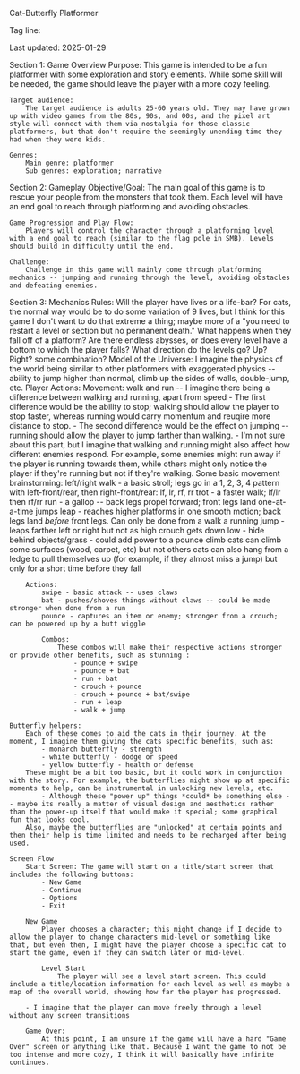 Cat-Butterfly Platformer

Tag line:

Last updated: 2025-01-29

Section 1: Game Overview
    Purpose:
        This game is intended to be a fun platformer with some exploration and story elements. While some skill will be needed, the game should leave the player with a more cozy feeling.

    Target audience:
        The target audience is adults 25-60 years old. They may have grown up with video games from the 80s, 90s, and 00s, and the pixel art style will connect with them via nostalgia for those classic platformers, but that don't require the seemingly unending time they had when they were kids.

    Genres:
        Main genre: platformer
        Sub genres: exploration; narrative

Section 2: Gameplay
    Objective/Goal:
        The main goal of this game is to rescue your people from the monsters that took them. Each level will have an end goal to reach through platforming and avoiding obstacles.

    Game Progression and Play Flow:
        Players will control the character through a platforming level with a end goal to reach (similar to the flag pole in SMB). Levels should build in difficulty until the end.

    Challenge:
        Challenge in this game will mainly come through platforming mechanics -- jumping and running through the level, avoiding obstacles and defeating enemies.
        
Section 3: Mechanics
    Rules:
        Will the player have lives or a life-bar? For cats, the normal way would be to do some variation of 9 lives, but I think for this game I don't want to do that extreme a thing; maybe more of a "you need to restart a level or section but no permanent death."
        What happens when they fall off of a platform? Are there endless abysses, or does every level have a bottom to which the player falls?
        What direction do the levels go? Up? Right? some combination?
    Model of the Universe:
        I imagine the physics of the world being similar to other platformers with exaggerated physics -- ability to jump higher than normal, climb up the sides of walls, double-jump, etc.
    Player Actions:
        Movement:
            walk and run -- I imagine there being a difference between walking and running, apart from speed
                - The first difference would be the ability to stop; walking should allow the player to stop faster, whereas running would carry momentum and reuqire more distance to stop.
                - The second difference would be the effect on jumping -- running should allow the player to jump farther than walking.
                - I'm not sure about this part, but I imagine that walking and running might also affect how different enemies respond. For example, some enemies might run away if the player is running towards them, while others might only notice the player if they're running but not if they're walking.
            Some basic movement brainstorming:
                left/right
                    walk - a basic stroll; legs go in a 1, 2, 3, 4 pattern with left-front/rear, then right-front/rear: lf, lr, rf, rr
                    trot - a faster walk; lf/lr then rf/rr
                    run - a gallop -- back legs propel forward; front legs land one-at-a-time
                jumps
                    leap - reaches higher platforms in one smooth motion; back legs land *before* front legs. Can only be done from a walk
                    a running jump - leaps farther left or right but not as high
                crouch
                    gets down low - hide behind objects/grass - could add power to a pounce
                climb
                    cats can climb some surfaces (wood, carpet, etc) but not others
                    cats can also hang from a ledge to pull themselves up (for example, if they almost miss a jump) but only for a short time before they fall

        Actions:
            swipe - basic attack -- uses claws
            bat - pushes/shoves things without claws -- could be made stronger when done from a run
            pounce - captures an item or enemy; stronger from a crouch; can be powered up by a butt wiggle

            Combos:
                These combos will make their respective actions stronger or provide other benefits, such as stunning :
                    - pounce + swipe
                    - pounce + bat
                    - run + bat
                    - crouch + pounce
                    - crouch + pounce + bat/swipe
                    - run + leap
                    - walk + jump

    Butterfly helpers:
        Each of these comes to aid the cats in their journey. At the moment, I imagine them giving the cats specific benefits, such as:
            - monarch butterfly - strength
            - white butterfly - dodge or speed
            - yellow butterfly - health or defense
        These might be a bit too basic, but it could work in conjunction with the story. For example, the butterflies might show up at specific moments to help, can be instrumental in unlocking new levels, etc.
            - Although these "power up" things *could* be something else -- maybe its really a matter of visual design and aesthetics rather than the power-up itself that would make it special; some graphical fun that looks cool.
        Also, maybe the butterflies are "unlocked" at certain points and then their help is time limited and needs to be recharged after being used.

    Screen Flow
        Start Screen: The game will start on a title/start screen that includes the following buttons:
            - New Game
            - Continue
            - Options
            - Exit
            
        New Game
            Player chooses a character; this might change if I decide to allow the player to change characters mid-level or something like that, but even then, I might have the player choose a specific cat to start the game, even if they can switch later or mid-level.

            Level Start
                The player will see a level start screen. This could include a title/location information for each level as well as maybe a map of the overall world, showing how far the player has progressed.

        - I imagine that the player can move freely through a level without any screen transitions

        Game Over:
            At this point, I am unsure if the game will have a hard "Game Over" screen or anything like that. Because I want the game to not be too intense and more cozy, I think it will basically have infinite continues.